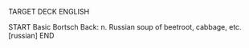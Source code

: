 TARGET DECK
ENGLISH

START
Basic
Bortsch
Back: n. Russian soup of beetroot, cabbage, etc. [russian]
END
